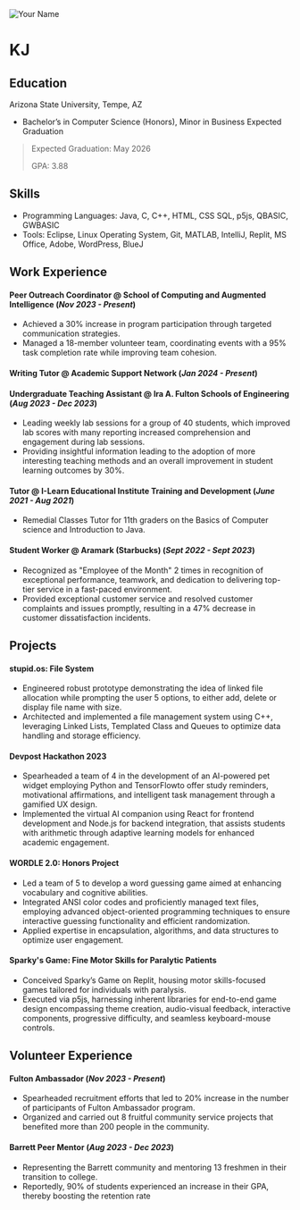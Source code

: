 <link rel="stylesheet" href="/assets/css/custom.css">
<div class="typewriter-container">
    <img src="assests/images/ppfbw.png" alt="Your Name" class="profile-pic">
    <div id="typewriter" class="typewriter-text"></div>
</div>

# KJ

## Education
Arizona State University, Tempe, AZ
* Bachelor’s in Computer Science (Honors), Minor in Business Expected Graduation
> Expected Graduation: May 2026
> 
> GPA: 3.88

## Skills
* Programming Languages: Java, C, C++, HTML, CSS SQL, p5js, QBASIC, GWBASIC
* Tools: Eclipse, Linux Operating System, Git, MATLAB, IntelliJ, Replit, MS Office, Adobe, WordPress, BlueJ

## Work Experience
#### Peer Outreach Coordinator @ School of Computing and Augmented Intelligence (_Nov 2023 - Present_)

* Achieved a 30% increase in program participation through targeted communication strategies.
* Managed a 18-member volunteer team, coordinating events with a 95% task completion rate while improving team
cohesion.

#### Writing Tutor @ Academic Support Network (_Jan 2024 - Present_)

#### Undergraduate Teaching Assistant @ Ira A. Fulton Schools of Engineering (_Aug 2023 - Dec 2023_)
* Leading weekly lab sessions for a group of 40 students, which improved lab scores with many reporting increased
comprehension and engagement during lab sessions.
* Providing insightful information leading to the adoption of more interesting teaching methods and an overall
improvement in student learning outcomes by 30%.

#### Tutor @ I-Learn Educational Institute Training and Development (_June 2021 - Aug 2021_)
* Remedial Classes Tutor for 11th graders on the Basics of Computer science and Introduction to Java.

#### Student Worker @ Aramark (Starbucks) (_Sept 2022 - Sept 2023_)
* Recognized as "Employee of the Month" 2 times in recognition of exceptional performance, teamwork, and dedication
to delivering top-tier service in a fast-paced environment.
* Provided exceptional customer service and resolved customer complaints and issues promptly, resulting in a 47%
decrease in customer dissatisfaction incidents.

## Projects
#### stupid.os: File System

* Engineered robust prototype demonstrating the idea of linked file allocation while prompting the user 5 options, to
either add, delete or display file name with size.
* Architected and implemented a file management system using C++, leveraging Linked Lists, Templated Class and
Queues to optimize data handling and storage efficiency.


#### Devpost Hackathon 2023

* Spearheaded a team of 4 in the development of an AI-powered pet widget employing Python and TensorFlowto offer
study reminders, motivational affirmations, and intelligent task management through a gamified UX design.
* Implemented the virtual AI companion using React for frontend development and Node.js for backend integration, that
assists students with arithmetic through adaptive learning models for enhanced academic engagement.

#### WORDLE 2.0: Honors Project

* Led a team of 5 to develop a word guessing game aimed at enhancing vocabulary and cognitive abilities.
* Integrated ANSI color codes and proficiently managed text files, employing advanced object-oriented programming
techniques to ensure interactive guessing functionality and efficient randomization.
* Applied expertise in encapsulation, algorithms, and data structures to optimize user engagement.


#### Sparky's Game: Fine Motor Skills for Paralytic Patients

* Conceived Sparky’s Game on Replit, housing motor skills-focused games tailored for individuals with paralysis.  
* Executed via p5js, harnessing inherent libraries for end-to-end game design encompassing theme creation, audio-visual feedback, 
interactive components, progressive difficulty, and seamless keyboard-mouse controls.

## Volunteer Experience
#### Fulton Ambassador (_Nov 2023 - Present_)

* Spearheaded recruitment efforts that led to 20% increase in the number of participants of Fulton Ambassador program.
* Organized and carried out 8 fruitful community service projects that benefited more than 200 people in the community.

#### Barrett Peer Mentor (_Aug 2023 - Dec 2023_)

* Representing the Barrett community and mentoring 13 freshmen in their transition to college.
* Reportedly, 90% of students experienced an increase in their GPA, thereby boosting the retention rate

<script src="/assets/typewriter.js"></script>
